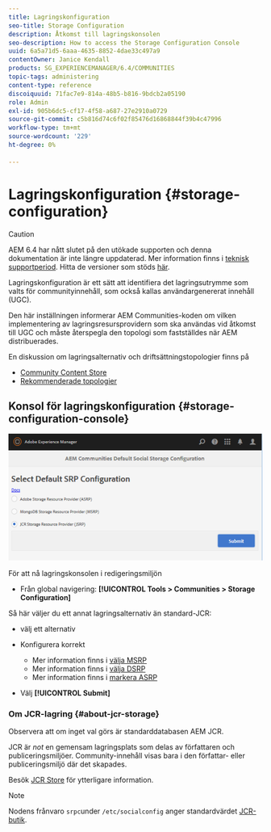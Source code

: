 ```yaml
---
title: Lagringskonfiguration
seo-title: Storage Configuration
description: Åtkomst till lagringskonsolen
seo-description: How to access the Storage Configuration Console
uuid: 6a5a71d5-6aaa-4635-8852-4dae33c497a9
contentOwner: Janice Kendall
products: SG_EXPERIENCEMANAGER/6.4/COMMUNITIES
topic-tags: administering
content-type: reference
discoiquuid: 71fac7e9-814a-48b5-b816-9bdcb2a05190
role: Admin
exl-id: 905b6dc5-cf17-4f58-a687-27e2910a0729
source-git-commit: c5b816d74c6f02f85476d16868844f39b4c47996
workflow-type: tm+mt
source-wordcount: '229'
ht-degree: 0%

---
```


# Lagringskonfiguration {#storage-configuration}

>[!CAUTION]
>
>AEM 6.4 har nått slutet på den utökade supporten och denna dokumentation är inte längre uppdaterad. Mer information finns i [teknisk supportperiod](https://helpx.adobe.com/support/programs/eol-matrix.html). Hitta de versioner som stöds [här](https://experienceleague.adobe.com/docs/).

Lagringskonfiguration är ett sätt att identifiera det lagringsutrymme som valts för communityinnehåll, som också kallas användargenererat innehåll (UGC).

Den här inställningen informerar AEM Communities-koden om vilken implementering av lagringsresursprovidern som ska användas vid åtkomst till UGC och måste återspegla den topologi som fastställdes när AEM distribuerades.

En diskussion om lagringsalternativ och driftsättningstopologier finns på

* [Community Content Store](working-with-srp.md)
* [Rekommenderade topologier](topologies.md)

## Konsol för lagringskonfiguration {#storage-configuration-console}

![chlimage_1-188](assets/chlimage_1-188.png)

För att nå lagringskonsolen i redigeringsmiljön

* Från global navigering: **[!UICONTROL Tools > Communities > Storage Configuration]**

Så här väljer du ett annat lagringsalternativ än standard-JCR:

* välj ett alternativ
* Konfigurera korrekt

   * Mer information finns i [välja MSRP](msrp.md#select-msrp)
   * Mer information finns i [välja DSRP](dsrp.md#select-dsrp)
   * Mer information finns i [markera ASRP](asrp.md#select-asrp)

* Välj **[!UICONTROL Submit]**

### Om JCR-lagring {#about-jcr-storage}

Observera att om inget val görs är standarddatabasen AEM JCR.

JCR är *not* en gemensam lagringsplats som delas av författaren och publiceringsmiljöer. Community-innehåll visas bara i den författar- eller publiceringsmiljö där det skapades.

Besök [JCR Store](jsrp.md) för ytterligare information.

>[!NOTE]
>
>Nodens frånvaro `srpc`under `/etc/socialconfig` anger standardvärdet [JCR-butik](jsrp.md).
